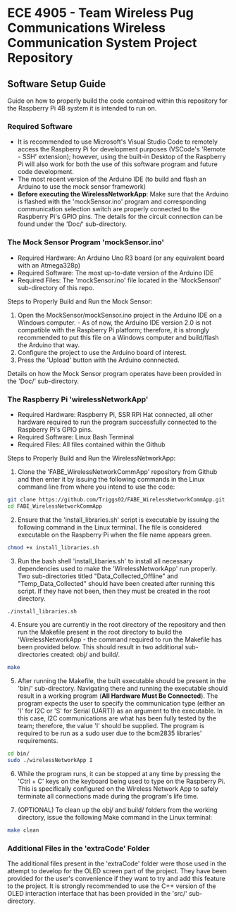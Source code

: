 # ECE 4905 - Team Wireless Pug Communications Wireless Communication System Project Repository

## Software Setup Guide

Guide on how to properly build the code contained within this repository for the Raspberry Pi 4B system it is intended to run on.

### Required Software

* It is recommended to use Microsoft's Visual Studio Code to remotely access the Raspberry Pi for development purposes (VSCode's 'Remote - SSH' extension); however, using the built-in Desktop of the Raspberry Pi will also work for both the use of this software program and future code development.
* The most recent version of the Arduino IDE (to build and flash an Arduino to use the mock sensor framework)
* **Before executing the WirelessNetworkApp**: Make sure that the Arduino is flashed with the 'mockSensor.ino' program and corresponding communication selection switch are properly connected to the Raspberry Pi's GPIO pins.  The details for the circuit connection can be found under the 'Doc/' sub-directory.

### The Mock Sensor Program 'mockSensor.ino'

* Required Hardware: An Arduino Uno R3 board (or any equivalent board with an Atmega328p)
* Required Software: The most up-to-date version of the Arduino IDE
* Required Files: The 'mockSensor.ino' file located in the 'MockSensor/' sub-directory of this repo.

Steps to Properly Build and Run the Mock Sensor:

1. Open the MockSensor/mockSensor.ino project in the Arduino IDE on a Windows computer. 
        - As of now, the Arduino IDE version 2.0 is not compatible with the Raspberry Pi platform; therefore, it is strongly  recommended to put this file on a Windows computer and build/flash the Arduino that way.
2. Configure the project to use the Arduino board of interest.
3. Press the 'Upload' button with the Arduino connnected.

Details on how the Mock Sensor program operates have been provided in the 'Doc/' sub-directory.

### The Raspberry Pi 'wirelessNetworkApp'

* Required Hardware: Raspberry Pi, SSR RPi Hat connected, all other hardware required to run the program successfully connected to the Raspberry Pi's GPIO pins.
* Required Software: Linux Bash Terminal
* Required Files: All files contained within the Github

Steps to Properly Build and Run the WirelessNetworkApp:

1. Clone the 'FABE_WirelessNetworkCommApp' repository from Github and then enter it by issuing the following commands in the Linux command line from where you intend to use the code:
   
```bash
git clone https://github.com/Triggs02/FABE_WirelessNetworkCommApp.git
cd FABE_WirelessNetworkCommApp
```

2. Ensure that the 'install_libraries.sh' script is executable by issuing the following command in the Linux terminal.  The file is considered executable on the Raspberry Pi when the file name appears green.

```bash
chmod +x install_libraries.sh
```

3. Run the bash shell 'install_libaries.sh' to install all necessary dependencies used to make the 'WirelessNetworkApp' run properly.  Two sub-directories titled "Data_Collected_Offline" and "Temp_Data_Collected" should have been created after running this script.  If they have not been, then they must be created in the root directory.

```bash
./install_libraries.sh
```

4. Ensure you are currently in the root directory of the repository and then run the Makefile present in the root directory to build the 'WirelessNetworkApp - the command required to run the Makefile has been provided below.  This should result in two additional sub-directories created: obj/ and build/.

```bash
make
```

5. After running the Makefile, the built executable should be present in the 'bin/' sub-directory. Navigating there and running the executable should result in a working program (**All Hardware Must Be Connected**).  The program expects the user to specify the communication type (either an 'I' for I2C or 'S' for Serial (UART)) as an argument to the executable.  In this case, I2C communications are what has been fully tested by the team; therefore, the value 'I' should be supplied.  The program is required to be run as a sudo user due to the bcm2835 libraries' requirements.

```bash
cd bin/
sudo ./wirelessNetworkApp I
```

6. While the program runs, it can be stopped at any time by pressing the 'Ctrl + C' keys on the keyboard being used to type on the Raspberry Pi.  This is specifically configured on the Wireless Network App to safely terminate all connections made during the program's life time.

6. (OPTIONAL) To clean up the obj/ and build/ folders from the working directory, issue the following Make command in the Linux terminal:

```bash
make clean
```

### Additional Files in the 'extraCode' Folder

The additional files present in the 'extraCode' folder were those used in the attempt to develop for the OLED screen part of the project. They have been provided for the user's convenience if they want to try and add this feature to the project.  It is strongly recommended to use the C++ version of the OLED interaction interface that has been provided in the 'src/' sub-directory.
